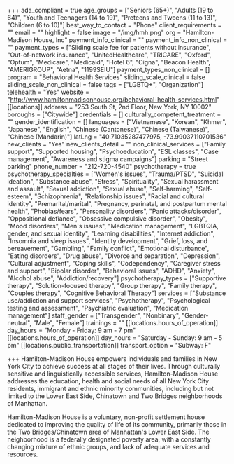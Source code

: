 +++
ada_compliant = true
age_groups = ["Seniors (65+)", "Adults (19 to 64)", "Youth and Teenagers (14 to 19)", "Preteens and Tweens (11 to 13)", "Children (6 to 10)"]
best_way_to_contact = "Phone"
client_requirements = ""
email = ""
highlight = false
image = "/img/hmh.png"
org = "Hamilton-Madison House, Inc"
payment_info_clinical = ""
payment_info_non_clinical = ""
payment_types = ["Sliding scale fee for patients without insurance", "Out-of-network insurance", "UnitedHealthcare", "TRICARE", "Oxford", "Optum", "Medicare", "Medicaid", "Hotel 6", "Cigna", "Beacon Health", "AMERIGROUP", "Aetna", "1199SEIU"]
payment_types_non_clinical = []
program = "Behavioral Health Services"
sliding_scale_clinical = false
sliding_scale_non_clinical = false
tags = ["LGBTQ+", "Organization"]
telehealth = "Yes"
website = "http://www.hamiltonmadisonhouse.org/behavioral-health-services.html"
[[locations]]
address = "253 South St, 2nd Floor, New York, NY 10002"
boroughs = ["Citywide"]
credentials = []
culturally_competent_treatment = ""
gender_identification = []
languages = ["Vietnamese", "Korean", "Khmer", "Japanese", "English", "Chinese (Cantonese)", "Chinese (Taiwanese)", "Chinese (Mandarin)"]
latLng = "40.71035287477975, -73.99037110701536"
new_clients = "Yes"
new_clients_detail = ""
non_clinical_services = ["Family support", "Supported housing", "Psychoeducation", "ESL classes", "Case management", "Awareness and stigma campaigns"]
parking = "Street parking"
phone_number = "212-720-4540"
psychotherapy = true
psychotherapy_specialties = ["Women's issues", "Trauma/PTSD", "Suicidal ideation", "Substance abuse", "Stress", "Spirituality", "Sexual harassment and assault", "Sexual addiction", "Sexual abuse", "Self-harming", "Self-esteem", "Schizophrenia", "Relationship issues", "Racial and cultural identity", "Premarital/marital", "Pregnancy, perinatal, and postpartum mental health", "Phobias/fears", "Personality disorders", "Panic attacks/disorder", "Oppositional defiance", "Obsessive compulsive disorder", "Obesity", "Mood disorders", "Men's issues", "Medication management", "LGBTQIA, gender, and sexual identity", "Learning disabilities", "Internet addiction", "Insomnia and sleep issues", "Identity development", "Grief, loss, and bereavement", "Gambling", "Family conflict", "Emotional disturbance", "Eating disorders", "Drug abuse", "Divorce and separation", "Depression", "Cultural adjustment", "Coping skills", "Codependency", "Caregiver stress and support", "Bipolar disorder", "Behavioral issues", "ADHD", "Anxiety", "Alcohol abuse", "Addiction/recovery"]
psychotherapy_types = ["Supportive therapy", "Solution-focused therapy", "Group therapy", "Family therapy", "Couples therapy", "Cognitive Behavioral Therapy"]
services = ["Substance use/addiction and support services", "Psychotherapy", "Psychological testing and assessment", "Psychiatric evaluation", "Medication management"]
staff_gender = ["Transgender", "Nonbinary", "Gender-neutral", "Male", "Female"]
trainings = ""
[[locations.hours_of_operation]]
day_hours = "Monday - Friday: 9 am - 7 pm"
[[locations.hours_of_operation]]
day_hours = "Saturday - Sunday: 9 am - 5 pm"
[[locations.public_transportation]]
transport_option = "Subway: F"

+++
Hamilton-Madison House empowers individuals and families in New York City to achieve success at all stages of their lives. Through culturally sensitive and linguistically accessible services, Hamilton-Madison House addresses the education, health and social needs of all New York City residents, immigrant and ethnic minority communities, including but not limited to the Lower East Side, Chinatown and Two Bridges neighborhoods of Manhattan.

Hamilton-Madison House is a voluntary, non-profit settlement house dedicated to improving the quality of life of its community, primarily those in the Two Bridges/Chinatown area of Manhattan's Lower East Side. The neighborhood is a federally designated poverty area, with a constantly changing mixture of ethnic groups, and lack of adequate services and resources.